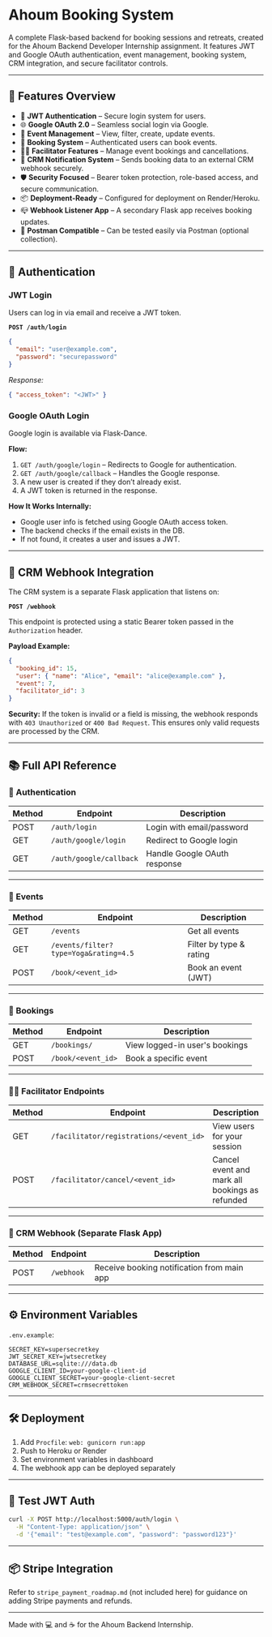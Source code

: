 
# Ahoum Booking System

A complete Flask-based backend for booking sessions and retreats, created for the Ahoum Backend Developer Internship assignment. It features JWT and Google OAuth authentication, event management, booking system, CRM integration, and secure facilitator controls.

---

## 🚀 Features Overview

- 🔐 **JWT Authentication** – Secure login system for users.
- 🌐 **Google OAuth 2.0** – Seamless social login via Google.
- 📅 **Event Management** – View, filter, create, update events.
- 📖 **Booking System** – Authenticated users can book events.
- 🧑‍🏫 **Facilitator Features** – Manage event bookings and cancellations.
- 🔔 **CRM Notification System** – Sends booking data to an external CRM webhook securely.
- 🛡️ **Security Focused** – Bearer token protection, role-based access, and secure communication.
- 📦 **Deployment-Ready** – Configured for deployment on Render/Heroku.
- 📪 **Webhook Listener App** – A secondary Flask app receives booking updates.
- 🧪 **Postman Compatible** – Can be tested easily via Postman (optional collection).

---

## 🔐 Authentication

### JWT Login
Users can log in via email and receive a JWT token.

**`POST /auth/login`**
```json
{
  "email": "user@example.com",
  "password": "securepassword"
}
```

_Response:_
```json
{ "access_token": "<JWT>" }
```

### Google OAuth Login
Google login is available via Flask-Dance.

**Flow:**
1. `GET /auth/google/login` – Redirects to Google for authentication.
2. `GET /auth/google/callback` – Handles the Google response.
3. A new user is created if they don’t already exist.
4. A JWT token is returned in the response.

**How It Works Internally:**
- Google user info is fetched using Google OAuth access token.
- The backend checks if the email exists in the DB.
- If not found, it creates a user and issues a JWT.

---

## 🔔 CRM Webhook Integration

The CRM system is a separate Flask application that listens on:

**`POST /webhook`**

This endpoint is protected using a static Bearer token passed in the `Authorization` header.

**Payload Example:**
```json
{
  "booking_id": 15,
  "user": { "name": "Alice", "email": "alice@example.com" },
  "event": 7,
  "facilitator_id": 3
}
```

**Security:** If the token is invalid or a field is missing, the webhook responds with `403 Unauthorized` or `400 Bad Request`. This ensures only valid requests are processed by the CRM.

---

## 📚 Full API Reference

### 🔐 Authentication
| Method | Endpoint | Description |
|--------|----------|-------------|
| POST | `/auth/login` | Login with email/password |
| GET | `/auth/google/login` | Redirect to Google login |
| GET | `/auth/google/callback` | Handle Google OAuth response |

---

### 📅 Events
| Method | Endpoint | Description |
|--------|----------|-------------|
| GET | `/events` | Get all events |
| GET | `/events/filter?type=Yoga&rating=4.5` | Filter by type & rating |
| POST | `/book/<event_id>` | Book an event (JWT) |

---

### 📖 Bookings
| Method | Endpoint | Description |
|--------|----------|-------------|
| GET | `/bookings/` | View logged-in user's bookings |
| POST | `/book/<event_id>` | Book a specific event |

---

### 🧑‍🏫 Facilitator Endpoints
| Method | Endpoint | Description |
|--------|----------|-------------|
| GET | `/facilitator/registrations/<event_id>` | View users for your session |
| POST | `/facilitator/cancel/<event_id>` | Cancel event and mark all bookings as refunded |

---

### 🔔 CRM Webhook (Separate Flask App)
| Method | Endpoint | Description |
|--------|----------|-------------|
| POST | `/webhook` | Receive booking notification from main app |

---

## ⚙️ Environment Variables

`.env.example`:
```
SECRET_KEY=supersecretkey
JWT_SECRET_KEY=jwtsecretkey
DATABASE_URL=sqlite:///data.db
GOOGLE_CLIENT_ID=your-google-client-id
GOOGLE_CLIENT_SECRET=your-google-client-secret
CRM_WEBHOOK_SECRET=crmsecrettoken
```

---

## 🛠️ Deployment

1. Add `Procfile`: `web: gunicorn run:app`
2. Push to Heroku or Render
3. Set environment variables in dashboard
4. The webhook app can be deployed separately

---

## 🧪 Test JWT Auth

```bash
curl -X POST http://localhost:5000/auth/login \
  -H "Content-Type: application/json" \
  -d '{"email": "test@example.com", "password": "password123"}'
```

---

## 📦 Stripe Integration

Refer to `stripe_payment_roadmap.md` (not included here) for guidance on adding Stripe payments and refunds.

---

Made with 💻 and ☕ for the Ahoum Backend Internship.
